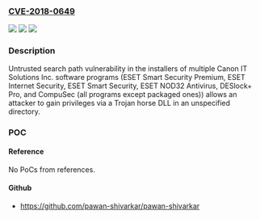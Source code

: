 ### [CVE-2018-0649](https://cve.mitre.org/cgi-bin/cvename.cgi?name=CVE-2018-0649)
![](https://img.shields.io/static/v1?label=Product&message=The%20installers%20of%20multiple%20Canon%20IT%20Solutions%20Inc.%20software%20programs&color=blue)
![](https://img.shields.io/static/v1?label=Version&message=n%2Fa&color=blue)
![](https://img.shields.io/static/v1?label=Vulnerability&message=Untrusted%20search%20path%20vulnerability&color=brighgreen)

### Description

Untrusted search path vulnerability in the installers of multiple Canon IT Solutions Inc. software programs (ESET Smart Security Premium, ESET Internet Security, ESET Smart Security, ESET NOD32 Antivirus, DESlock+ Pro, and CompuSec (all programs except packaged ones)) allows an attacker to gain privileges via a Trojan horse DLL in an unspecified directory.

### POC

#### Reference
No PoCs from references.

#### Github
- https://github.com/pawan-shivarkar/pawan-shivarkar

